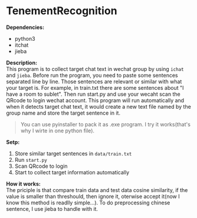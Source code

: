 # TenementRecognition

  **Dependencies:**
- python3
- itchat
- jieba  

 **Description:**  
   This program is to collect target chat text in wechat group by using `ichat` and `jieba`. Before run the program, you need to paste some sentences separated line by line. Those sentences are relevant or similar with what your target is. For example, in train.txt there are some sentences about "I have a room to sublet". Then run start.py and use your wecaht scan the QRcode to login wechat account. This program will run automatically and when it detects target chat text, it would create a new text file named by the group name and store the target sentence in it.   
   
   > You can use pyinstaller to pack it as .exe program. I try it works(that's why I wirte in one python file).
   
 **Setp:**  
 1. Store similar target sentences in `data/train.txt`
 2. Run `start.py`
 3. Scan QRcode to login
 4. Start to collect target information automatically
   
   
 **How it works:**  
 The priciple is that compare train data and test data cosine similarity, if the value is smaller than threshould, then ignore it, oterwise accept it(now I know this method is readlly simple...).  To do preprocessing chinese sentence, I use jieba to handle with it.
